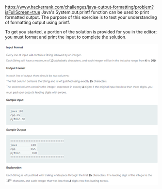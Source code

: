 https://www.hackerrank.com/challenges/java-output-formatting/problem?isFullScreen=true
Java's System.out.printf function can be used to print formatted output. The purpose of this exercise is to test your understanding of formatting output using printf.

To get you started, a portion of the solution is provided for you in the editor; you must format and print the input to complete the solution.

![img_1.png](images/img_1.png)
